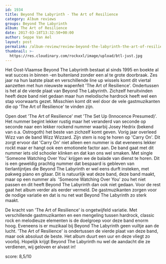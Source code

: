 ```yaml
---
id: 1934
title: Beyond The Labyrinth - The Art of Resilience
category: Album reviews
groups: Beyond The Labyrinth
album: The Art of Resilience
date: 2017-03-18T13:32:50+00:00
author: Seppe Van Ael
layout: post
permalink: /album-review/review-beyond-the-labyrinth-the-art-of-resilience/
thumbnail: >-
  https://res.cloudinary.com/rockxxl/image/upload/btl-just.jpg
---
```

Het Oost-Vlaamse Beyond The Labyrinth bestaat al sinds 1995 en boekte al wat succes in binnen -en buitenland zonder een al te grote doorbraak. Zes jaar na hun laatste plaat en verschillende line up wissels komt dit viertal aanzetten met hun nieuwste wapenfeit 'The Art of Resilience'. Ondertussen is het al de vierde plaat van Beyond The Labyrinth. Zichzelf heruitvinden heeft deze band niet gedaan maar hun melodische hardrock heeft wel een stap voorwaarts gezet. Misschien komt dit wel door de vele gastmuzikanten die op 'The Art of Resilience' te vinden zijn.

Open doet 'The Art of Resilience' met 'The Set Up (Innocence Presumed)'. Het nummer begint lekker rustig maar het veranderd van seconde op seconde naar een lekker rockend nummer waarbij Josey Hedrix (bekend van o.a. Ostrogoth) het beste van zichzelf komt geven. Vorig jaar overleed Wizz van de band Wizz Wizzard. Zijn stem is nog te horen op 'Carry On'. Dit zorgt ervoor dat 'Carry On' niet alleen een nummer is dat eveneens lekker rockt maar er hangt ook een emotionele factor aan. De band gaat met dit nummer iets old schooler klinken en dat kan ons wel smaken. Met single 'Someone Watching Over You' krijgen we de balade van dienst te horen. Dit is een geweldig prachtig nummer dat bespaard is gebleven van tierlantijntjes die Beyond The Labyrinth er wel eens durft insteken, met pakweg piano en gitaar. Dit is natuurlijk wat deze band, deze band maakt, maar op een nummer als  'Someone Watching Over You' zou het niet passen en dit heeft Beyond The Labyrinth dan ook niet gedaan. Voor de rest gaat het album verder als eerder vermeld. De gastmuzikanten zorgen voor de nodige variatie en dat is nu net wat Beyond The Labyrinth zo sterk maakt.

De kracht van 'The Art of Resilience' is ongetwijfeld variatie. Met verschillende gastmuzikanten en een mengeling tussen hardrock, classic rock en melodieuze elementen is de doelgroep voor deze band enorm hoog. Eveneens is er muzikaal bij Beyond The Labyrinth geen vuiltje aan de lucht. 'The Art of Resilience' is ondertussen de vierde plaat van deze band, maar ook absoluut de beste. Het album duurt een uur en deze vliegt zo voorbij. Hopelijk krijgt Beyond The Labyrinth nu wel de aandacht die ze verdienen, wij geloven er alvast in!

score: 8,5/10
